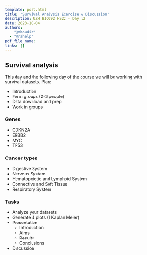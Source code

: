 ```yaml
---
template: post.html
title: 'Survival Analysis Exercise & Discussion'
description: UZH BIO392 HS22 - Day 12
date: 2023-10-04
authors:
  - "@mbaudis"
  - "@rahelp"
pdf_file_name: 
links: []
---
```


## Survival analysis

This day and the following day of the course we will be working with survival datasets. 
Plan:

* Introduction 
* Form groups (2-3 people)
* Data download and prep
* Work in groups

<!--more-->

### Genes

- CDKN2A
- ERBB2
- MYC
- TP53

### Cancer types

- Digestive System
- Nervous System
- Hematopoietic and Lymphoid System
- Connective and Soft Tissue
- Respiratory System

### Tasks

* Analyze your datasets 
* Generate 4 plots (1 Kaplan Meier)
* Presentation
  - Introduction
  - Aims
  - Results
  - Conclusions
* Discussion

